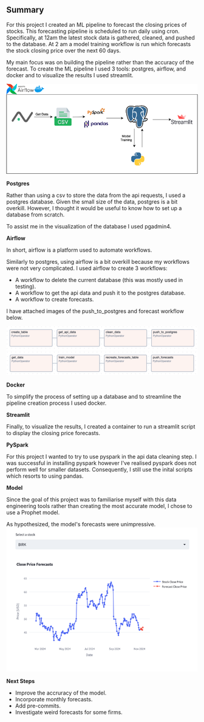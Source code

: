 ## Summary
For this project I created an ML pipeline to forecast the closing prices of stocks. This forecasting pipeline is scheduled to run daily using cron. Specifically, at 12am the latest stock data is gathered, cleaned, and pushed to the database. At 2 am a model training workflow is run which forecasts the stock closing price over the next 60 days.

My main focus was on building the pipeline rather than the accuracy of the forecast. To create the ML pipeline I used 3 tools: postgres, airflow, and docker and to visualize the results I used streamlit.

![alt text](./source_images/finance_pipeline.png)

**Postgres**

Rather than using a csv to store the data from the api requests, I used a postgres database. Given the small size of the data, postgres is a bit overkill. However, I thought it would be useful to know how to set up a database from scratch.  

To assist me in the visualization of the database I used pgadmin4. 

**Airflow**

In short, airflow is a platform used to automate workflows.

Similarly to postgres, using airflow is a bit overkill because my workflows were not very complicated. I used airflow to create 3 workflows:
* A workflow to delete the current database (this was mostly used in testing).
* A workflow to get the api data and push it to the postgres database.
* A workflow to create forecasts.

I have attached images of the push_to_postgres and forecast workflow below.

![alt text](./source_images/push_to_postgres_workflow.png)
![alt text](./source_images/forecast_workflow.png)

**Docker**

To simplify the process of setting up a database and to streamline the pipeline creation process I used docker. 

**Streamlit**

Finally, to visualize the results, I created a container to run a streamlit script to display the closing price forecasts.

**PySpark**

For this project I wanted to try to use pyspark in the api data cleaning step. I was successful in installing pyspark however I've realised pyspark does not perform well for smaller datasets. Consequently, I still use the inital scripts which resorts to using pandas.

**Model**

Since the goal of this project was to familiarise myself with this data engineering tools rather than creating the most accurate model, I chose to use a Prophet model.

As hypothesized, the model's forecasts were unimpressive.
![Alt text](./source_images/streamlit_example.png)

**Next Steps**
* Improve the accruracy of the model.
* Incorporate monthly forecasts.
* Add pre-commits.
* Investigate weird forecasts for some firms.
